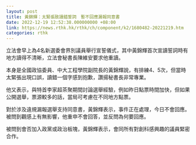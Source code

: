```yaml
---
layout: post
title: 黃錦輝：太緊張致讀錯誓詞　暫不回應漏報同意書
date: 2022-12-19 12:52:38.000000000 +08:00
link: https://news.rthk.hk/rthk/ch/component/k2/1680482-20221219.htm
categories: rthk
---
```


立法會早上為4名新選委會界別議員舉行宣誓儀式，其中黃錦輝首次宣讀誓詞時有地方讀得不清晰，立法會秘書長陳維安要求他重讀。

本身是全國政協委員、中大工程學院副院長的黃錦輝說，有排練4、5次，但當時太緊張出現口誤，讀錯一個字感到抱歉，讚揚秘書長非常專業。

他又表示，與特首李家超茶聚期間討論選舉經驗，例如昨日點票時間加快，但如果公開選舉，票源較多的話，當局可考慮在不同地方點票。

對於涉及違規漏報選舉支持同意書，黃錦輝表示，事件正在處理，今日不會回應。被問到觀感上有無影響，他重申不會回答，並反問為何要回應。

被問到會否加入政黨或政治板塊，黃錦輝表示，會同所有對創科感興趣的議員緊密合作。
